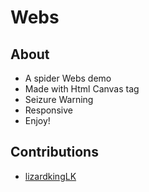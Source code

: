 # Webs

## About

- A spider Webs demo
- Made with Html Canvas tag
- Seizure Warning
- Responsive
- Enjoy!

## Contributions

- [lizardkingLK](https://github.com/lizardkingLK)
